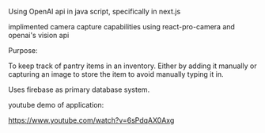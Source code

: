 Using OpenAI api in java script, specifically in next.js 

implimented camera capture capabilities using react-pro-camera and openai's vision api

Purpose: 

To keep track of pantry items in an inventory. Either by adding it manually or capturing an image to store the item to avoid manually typing it in. 

Uses firebase as primary database system.

youtube demo of application: 

https://www.youtube.com/watch?v=6sPdqAX0Axg
